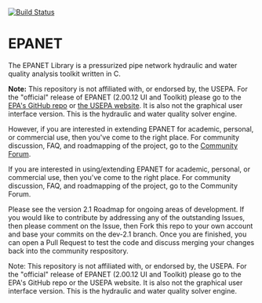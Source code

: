 [![Build Status](https://travis-ci.org/OpenWaterAnalytics/EPANET.svg?branch=dev-2.1)](https://travis-ci.org/OpenWaterAnalytics/EPANET)

EPANET
======

The EPANET Library is a pressurized pipe network hydraulic and water quality analysis toolkit written in C. 

__Note:__ This repository is not affiliated with, or endorsed by, the USEPA. For the "official" release of EPANET (2.00.12 UI and Toolkit) please go to the [EPA's GitHub repo](https://github.com/USEPA/Water-Distribution-Network-Model) or [the USEPA website](http://www2.epa.gov/water-research/epanet). It is also not the graphical user interface version. This is the hydraulic and water quality solver engine.

However, if you are interested in extending EPANET for academic, personal, or commercial use, then you've come to the right place. For community discussion, FAQ, and roadmapping of the project, go to the [Community Forum](http://community.wateranalytics.org/category/epanet). 

If you are interested in using/extending EPANET for academic, personal, or commercial use, then you've come to the right place. For community discussion, FAQ, and roadmapping of the project, go to the Community Forum.

Please see the version 2.1 Roadmap for ongoing areas of development. If you would like to contribute by addressing any of the outstanding Issues, then please comment on the Issue, then Fork this repo to your own account and base your commits on the dev-2.1 branch. Once you are finished, you can open a Pull Request to test the code and discuss merging your changes back into the community respository.

Note: This repository is not affiliated with, or endorsed by, the USEPA. For the "official" release of EPANET (2.00.12 UI and Toolkit) please go to the EPA's GitHub repo or the USEPA website. It is also not the graphical user interface version. This is the hydraulic and water quality solver engine.
